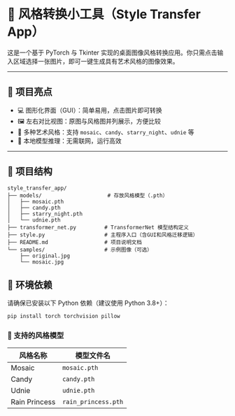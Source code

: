# 🎨 风格转换小工具（Style Transfer App）

这是一个基于 PyTorch 与 Tkinter 实现的桌面图像风格转换应用。你只需点击输入区域选择一张图片，即可一键生成具有艺术风格的图像效果。

---

## 🧠 项目亮点

- 💻 图形化界面（GUI）：简单易用，点击图片即可转换  
- 🖼️ 左右对比视图：原图与风格图并列展示，方便比较  
- 🎨 多种艺术风格：支持 `mosaic`、`candy`、`starry_night`、`udnie` 等  
- 💾 本地模型推理：无需联网，运行高效

---

## 📁 项目结构
```plaintext
style_transfer_app/
├── models/                     # 存放风格模型（.pth）
│   ├── mosaic.pth
│   ├── candy.pth
│   ├── starry_night.pth
│   └── udnie.pth
├── transformer_net.py         # TransformerNet 模型结构定义
├── style.py                   # 主程序入口（含GUI和风格迁移逻辑）
├── README.md                  # 项目说明文档
└── samples/                   # 示例图像（可选）
    ├── original.jpg
    └── mosaic.jpg
```


## 🧩 环境依赖

请确保已安装以下 Python 依赖（建议使用 Python 3.8+）：

```bash
pip install torch torchvision pillow
```

### 🎨 支持的风格模型

| 风格名称          | 模型文件名               |
|---------------|---------------------|
| Mosaic        | `mosaic.pth`        |
| Candy         | `candy.pth`         |
| Udnie         | `udnie.pth`         |
| Rain Princess | `rain_princess.pth` |
